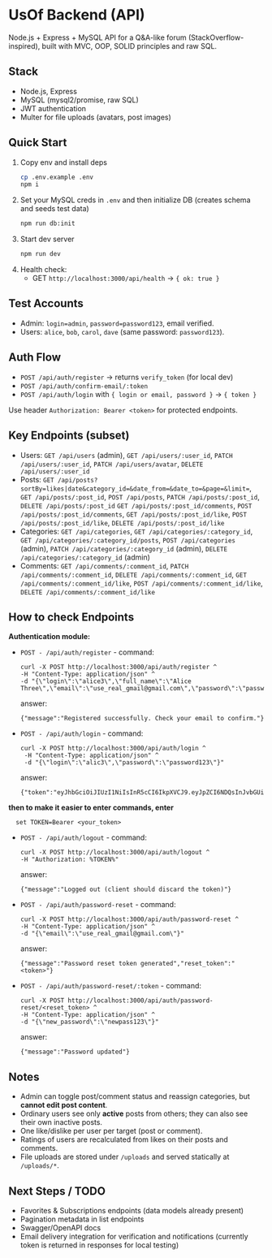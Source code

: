 # UsOf Backend (API)

Node.js + Express + MySQL API for a Q&A-like forum (StackOverflow-inspired), built with MVC, OOP, SOLID principles and raw SQL.

## Stack

-   Node.js, Express
-   MySQL (mysql2/promise, raw SQL)
-   JWT authentication
-   Multer for file uploads (avatars, post images)

## Quick Start

1. Copy env and install deps
    ```bash
    cp .env.example .env
    npm i
    ```
2. Set your MySQL creds in `.env` and then initialize DB (creates schema and seeds test data)
    ```bash
    npm run db:init
    ```
3. Start dev server
    ```bash
    npm run dev
    ```
4. Health check:
    - GET `http://localhost:3000/api/health` → `{ ok: true }`

## Test Accounts

-   Admin: `login=admin`, `password=password123`, email verified.
-   Users: `alice`, `bob`, `carol`, `dave` (same password: `password123`).

## Auth Flow

-   `POST /api/auth/register` → returns `verify_token` (for local dev)
-   `POST /api/auth/confirm-email/:token`
-   `POST /api/auth/login` with `{ login or email, password }` → `{ token }`

Use header `Authorization: Bearer <token>` for protected endpoints.

## Key Endpoints (subset)

-   Users: `GET /api/users` (admin), `GET /api/users/:user_id`, `PATCH /api/users/:user_id`, `PATCH /api/users/avatar`, `DELETE /api/users/:user_id`
-   Posts: `GET /api/posts?sortBy=likes|date&category_id=&date_from=&date_to=&page=&limit=`, `GET /api/posts/:post_id`,
    `POST /api/posts`, `PATCH /api/posts/:post_id`, `DELETE /api/posts/:post_id`
    `GET /api/posts/:post_id/comments`, `POST /api/posts/:post_id/comments`,
    `GET /api/posts/:post_id/like`, `POST /api/posts/:post_id/like`, `DELETE /api/posts/:post_id/like`
-   Categories: `GET /api/categories`, `GET /api/categories/:category_id`, `GET /api/categories/:category_id/posts`,
    `POST /api/categories` (admin), `PATCH /api/categories/:category_id` (admin), `DELETE /api/categories/:category_id` (admin)
-   Comments: `GET /api/comments/:comment_id`, `PATCH /api/comments/:comment_id`, `DELETE /api/comments/:comment_id`,
    `GET /api/comments/:comment_id/like`, `POST /api/comments/:comment_id/like`, `DELETE /api/comments/:comment_id/like`

## How to check Endpoints

**Authentication module:**

-   `POST - /api/auth/register` - command:

        curl -X POST http://localhost:3000/api/auth/register ^
        -H "Content-Type: application/json" ^
        -d "{\"login\":\"alice3\",\"full_name\":\"Alice Three\",\"email\":\"use_real_gmail@gmail.com\",\"password\":\"password123\",\"password_confirmation\":\"password123\"}"

    answer:

        {"message":"Registered successfully. Check your email to confirm."}

-   `POST - /api/auth/login` - command:

        curl -X POST http://localhost:3000/api/auth/login ^
         -H "Content-Type: application/json" ^
         -d "{\"login\":\"alic3\",\"password\":\"password123\"}"

    answer:

        {"token":"eyJhbGciOiJIUzI1NiIsInR5cCI6IkpXVCJ9.eyJpZCI6NDQsInJvbGUiOiJ1c2VyIiwibG9naW4iOiJhbGljMyIsImlhdCI6MTc1NzUxMjUyMCwiZXhwIjoxNzU4MTE3MzIwfQ.rPkHmKl0MxBNoO3Tpaxx9SVh3Ea2OO9T6huS_r7KtWc"}

**then to make it easier to enter commands, enter**

      set TOKEN=Bearer <your_token>

-   `POST - /api/auth/logout` - command:

    ```
    curl -X POST http://localhost:3000/api/auth/logout ^
    -H "Authorization: %TOKEN%"
    ```

    answer:

    ```
    {"message":"Logged out (client should discard the token)"}
    ```

-   `POST - /api/auth/password-reset` - command:

    ```
    curl -X POST http://localhost:3000/api/auth/password-reset ^
    -H "Content-Type: application/json" ^
    -d "{\"email\":\"use_real_gmail@gmail.com\"}"
    ```

    answer:

    ```
    {"message":"Password reset token generated","reset_token":"<token>"}
    ```

-   `POST - /api/auth/password-reset/:token` - command:

    ```
    curl -X POST http://localhost:3000/api/auth/password-reset/<reset_token> ^
    -H "Content-Type: application/json" ^
    -d "{\"new_password\":\"newpass123\"}"
    ```

    answer:

    ```
    {"message":"Password updated"}
    ```

## Notes

-   Admin can toggle post/comment status and reassign categories, but **cannot edit post content**.
-   Ordinary users see only **active** posts from others; they can also see their own inactive posts.
-   One like/dislike per user per target (post or comment).
-   Ratings of users are recalculated from likes on their posts and comments.
-   File uploads are stored under `/uploads` and served statically at `/uploads/*`.

## Next Steps / TODO

-   Favorites & Subscriptions endpoints (data models already present)
-   Pagination metadata in list endpoints
-   Swagger/OpenAPI docs
-   Email delivery integration for verification and notifications (currently token is returned in responses for local testing)
